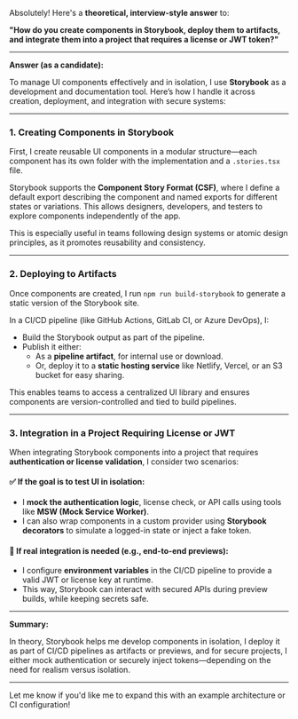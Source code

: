 Absolutely! Here's a **theoretical, interview-style answer** to:

**"How do you create components in Storybook, deploy them to artifacts, and integrate them into a project that requires a license or JWT token?"**

---

**Answer (as a candidate):**

To manage UI components effectively and in isolation, I use **Storybook** as a development and documentation tool. Here’s how I handle it across creation, deployment, and integration with secure systems:

---

### 1. **Creating Components in Storybook**

First, I create reusable UI components in a modular structure—each component has its own folder with the implementation and a `.stories.tsx` file.

Storybook supports the **Component Story Format (CSF)**, where I define a default export describing the component and named exports for different states or variations. This allows designers, developers, and testers to explore components independently of the app.

This is especially useful in teams following design systems or atomic design principles, as it promotes reusability and consistency.

---

### 2. **Deploying to Artifacts**

Once components are created, I run `npm run build-storybook` to generate a static version of the Storybook site.

In a CI/CD pipeline (like GitHub Actions, GitLab CI, or Azure DevOps), I:
- Build the Storybook output as part of the pipeline.
- Publish it either:
  - As a **pipeline artifact**, for internal use or download.
  - Or, deploy it to a **static hosting service** like Netlify, Vercel, or an S3 bucket for easy sharing.

This enables teams to access a centralized UI library and ensures components are version-controlled and tied to build pipelines.

---

### 3. **Integration in a Project Requiring License or JWT**

When integrating Storybook components into a project that requires **authentication or license validation**, I consider two scenarios:

#### ✅ If the goal is to test UI **in isolation**:
- I **mock the authentication logic**, license check, or API calls using tools like **MSW (Mock Service Worker)**.
- I can also wrap components in a custom provider using **Storybook decorators** to simulate a logged-in state or inject a fake token.

#### 🔐 If real integration is needed (e.g., end-to-end previews):
- I configure **environment variables** in the CI/CD pipeline to provide a valid JWT or license key at runtime.
- This way, Storybook can interact with secured APIs during preview builds, while keeping secrets safe.

---

**Summary:**

In theory, Storybook helps me develop components in isolation, I deploy it as part of CI/CD pipelines as artifacts or previews, and for secure projects, I either mock authentication or securely inject tokens—depending on the need for realism versus isolation.

---

Let me know if you'd like me to expand this with an example architecture or CI configuration!
